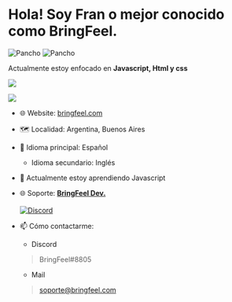 <h1>Hola! Soy Fran o mejor conocido como BringFeel.</h1>
<p> <img src="https://komarev.com/ghpvc/?username=BringFeel" alt="Pancho" />
<img src="https://discordapp.com/api/guilds/952035654831845457/widget.png" alt="Pancho" /> </p>
<p>Actualmente estoy enfocado en <b>Javascript, Html y css</b></p>
<p><img" src="https://github-readme-stats.vercel.app/api/top-langs/?username=BringFeel&layout=compact&theme=light"></p>
  
<p><img align="center" src="https://github-readme-stats.vercel.app/api?username=BringFeel&show_icons=true&text_color=5baddf&icon_color=FFF&theme=tokyonight""></p>
<p><img align="center" s<p align="center"><img align="center" src="https://github-readme-stats.vercel.app/api/top-langs/?username=BringFeel&layout=compact&text_color=5baddf&icon_color=FFF&theme=tokyonight""></p>
  
- 🌐 Website: [bringfeel.com](https://bringfeel.com/)
- 🗺️ Localidad: Argentina, Buenos Aires
- 💬 Idioma principal: Español
  - Idioma secundario: Inglés
- 🌱 Actualmente estoy aprendiendo Javascript
- 🌐 Soporte: <b>[BringFeel Dev.](https://discord.bringfeel.com)</b>\
  \
[![Discord](https://discordapp.com/api/guilds/952035654831845457/widget.png)](https://discord.bringfeel.com)
- 📫 Cómo contactarme:
  
  - Discord
  >BringFeel#8805
  - Mail
  >soporte@bringfeel.com
